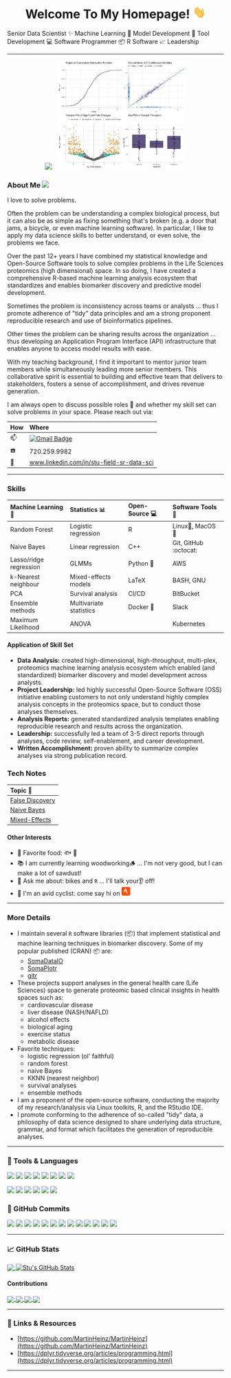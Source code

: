
<h1 align="center">
Welcome To My Homepage! <img src="https://raw.githubusercontent.com/stufield/stufield/main/wave.gif" width="30px">
</h1>


Senior Data Scientist ✨ Machine Learning 🚀 Model Development 🔧 Tool Development 💻 Software Programmer 📦 R Software 📈 Leadership

-----------------

<!--
GIFs:
<img src="https://media.giphy.com/media/v1.Y2lkPTc5MGI3NjExcnlzMnJnZnltb21mcmcxN2hlajhtcXJsbTVwNHl5M2w0ODU4MzFkbCZlcD12MV9pbnRlcm5hbF9naWZfYnlfaWQmY3Q9Zw/3o7TKz2eMXx7dn95FS/giphy.gif" width="200px">
-->
<p align="center">
<img src="https://raw.githubusercontent.com/stufield/stufield/main/toy-story-data.gif" width="350px">
&nbsp;
<img src="https://raw.githubusercontent.com/stufield/stufield/main/plot-grid.png" width="300px">
</p>



<!--
### Professional Summary

An experienced data scientist with 10+ years in the Life Sciences
proteomics (high dimensional) space,
Created, designed, and maintained a comprehensive R-based machine
learning analysis ecosystem that standardizes and enables biomarker
discovery and model development.
A strong proponent of reproducible research and bioinformatics pipelines.
Strong leadership and mentoring skills has lead to 40+ production
level, predictive models resulting in significant revenue generation.
Exceptional data visualization and manipulation, coupled with a
rigorous analytics approach, has driven biomarker discovery and
model development within the life sciences proteomics domain.
-->




<!--
You can find me on [![Twitter][1.2]][1], [![Instagram][4.2]][4], [![LinkedIn][3.2]][3].
-->



### About Me <img src="https://media.giphy.com/media/mGcNjsfWAjY5AEZNw6/giphy.gif" width="40px">

I love to solve problems.

Often the problem can be understanding a complex biological process, but
it can also be as simple as fixing something that's broken
(e.g. a door that jams, a bicycle, or even machine learning software).
In particular, I like to apply my data science skills to better
understand, or even solve, the problems we face.

Over the past 12+ years I have combined my statistical knowledge
and Open-Source Software tools to solve complex problems in the
Life Sciences proteomics (high dimensional) space.
In so doing, I have created a comprehensive R-based machine
learning analysis ecosystem that standardizes and enables
biomarker discovery and predictive model development.

Sometimes the problem is inconsistency across teams or analysts ...
thus I promote adherence of "tidy" data principles and am a
strong proponent reproducible research and use of bioinformatics pipelines.

Other times the problem can be sharing results across the organization ...
thus developing an Application Program Interface (API) infrastructure
that enables anyone to access model results with ease.

With my teaching background, I find it important to mentor junior team members
while simultaneously leading more senior members. This collaborative spirit
is essential to building and effective team that delivers to stakeholders,
fosters a sense of accomplishment, and drives revenue generation.

I am always open to discuss possible roles 🔭 and whether my skill set
can solve problems in your space. Please reach out via:

| How | Where        |
|:--- |:------------ |
| 📫  | [![Gmail Badge](https://img.shields.io/badge/-Gmail-c14438?style=flat-square&logo=Gmail&logoColor=white&link=mailto:stu.g.field@gmail.com)](mailto:stu.g.field@gmail.com) |
| ☎️   | 720.259.9982 |
| 🔗  | www.linkedin.com/in/stu-field-sr-data-sci |



--------------------


### Skills
| Machine Learning 🚀    | Statistics 📊        | Open-Source 💻 | Software Tools 🔧 |
|:---------------------- |:-------------------- |:-------------- |:----------------- |
| Random Forest          | Logistic regression  | R              | Linux🐧, MacOS 🍎 |
| Naive Bayes            | Linear regression    | C++            | Git, GitHub :octocat: |
| Lasso/ridge regression | GLMMs                | Python 🐍      | AWS               |
| k-Nearest neighbour    | Mixed-effects models | LaTeX          | BASH, GNU         |
| PCA                    | Survival analysis    | CI/CD          | BitBucket         |
| Ensemble methods       | Multivariate statistics | Docker 🐋   | Slack             |
| Maximum Likelihood     | ANOVA                |                | Kubernetes        |


#### Application of Skill Set
- **Data Analysis:** created high-dimensional,
  high-throughput, multi-plex, proteomics machine
  learning analysis ecosystem which enabled (and standardized)
  biomarker discovery and model development across analysts.
- **Project Leadership:** led highly successful Open-Source Software (OSS)
  initiative enabling customers to not only understand highly complex
  analysis concepts in the proteomics space, but to conduct those analyses themselves.
- **Analysis Reports:** generated standardized analysis templates
  enabling reproducible research and results across the organization.
- **Leadership:** successfully led a team of 3-5 direct reports through
  analyses, code review, self-enablement, and career development.
- **Written Accomplishment:** proven ability to summarize complex analyses via strong
  publication record.


### Tech Notes
| Topic 🚀    |
|:---------------------------------------------------- |
| [False Discovery](articles/tech-note-false-pos-q-values.md) |
| [Naive Bayes](articles/naive-bayes-tech-note.md) |
| [Mixed-Effects](articles/tech-note-mixed-effects.md)  |


#### Other Interests
- 💬 Favorite food: 🐟 🌮
- 📚 I am currently learning woodworking🪵 ... I'm not very good, but I can make a lot of sawdust!
- 💬 Ask me about: bikes and `R` ... I'll talk your👂 off!
- 🚴 I'm an avid cyclist:
  come say hi on [<img src="https://raw.githubusercontent.com/stufield/stufield/main/strava-icon.svg" width="20px">][5]


----------------


### More Details

- I maintain several `R` software libraries (📦) that implement
  statistical and machine learning techniques in biomarker discovery.
  Some of my popular published (CRAN) 📦 are:
  - [SomaDataIO](https://github.com/SomaLogic/SomaDataIO)
  - [SomaPlotr](https://github.com/SomaLogic/SomaPlotr)
  - [gitr](https://github.com/stufield/gitr)
- These projects support analyses in the general health care (Life Sciences)
  space to generate proteomic based clinical insights in health spaces such as:
  - cardiovascular disease
  - liver disease (NASH/NAFLD)
  - alcohol effects
  - biological aging
  - exercise status
  - metabolic disease
- Favorite techniques:
  - logistic regression (ol' faithful)
  - random forest
  - naive Bayes
  - KKNN (nearest neighbor)
  - survival analyses
  - ensemble methods
- I am a proponent of the open-source software, conducting the majority
  of my research/analysis via Linux toolkits, R, and the RStudio IDE.
- I promote conforming to the adherence of so-called "tidy" data, a
  philosophy of data science designed to share underlying data
  structure, grammar, and format which facilitates the generation
  of reproducible analyses.


-------------------


<!--
Badges for X
![](https://img.shields.io/twitter/follow/stufield3?style=social)
![](https://img.shields.io/github/followers/stufield?style=social)
-->



### 🔧 Tools & Languages
<!-- Badges -->
![](https://img.shields.io/badge/Code-R-informational?style=flat&logo=R&logoColor=blue&color=blue)
![](https://img.shields.io/badge/GitHub-Actions-informational?style=flat&logo=github&logoColor=white&color=blue)
![](https://img.shields.io/badge/OS-Linux-informational?style=flat&logo=linux&color=blue)
![](https://img.shields.io/badge/OS-Mac-informational?style=flat&logo=apple&color=blue)
![](https://img.shields.io/badge/Shell-BASH,Zsh-informational?style=flat&logo=gnu-bash&color=blue)
![](https://img.shields.io/badge/Code-Make-informational?style=flat&logo=cmake&color=blue)
![](https://img.shields.io/badge/Editor-VIM-informational?style=flat&logo=vim&color=blue)
![](https://img.shields.io/badge/Tools-Docker-informational?style=flat&logo=docker&color=blue)

![](https://img.shields.io/badge/VCS-Git-informational?style=flat&logo=git&color=blue)
![](https://img.shields.io/badge/CI-Travis-informational?style=flat&logo=travis&color=blue)
![](https://img.shields.io/badge/CI-Jenkins-informational?style=flat&logo=jenkins&color=blue)
![](https://img.shields.io/badge/Cloud-Digital_Ocean-informational?style=flat&logo=digitalocean&color=blue)
![](https://img.shields.io/badge/Code-Python-informational?style=flat&logo=python&color=blue)
![](https://img.shields.io/badge/Collaboration-Slack-informational?style=flat&logo=slack&color=blue)


### 🔧 GitHub Commits
<!-- Badges -->
<!-- GH Badges -->
![](https://img.shields.io/github/last-commit/stufield/SomaDataIO?logo=github&label=SomaDataIO)
![](https://img.shields.io/github/last-commit/stufield/SomaPlotr?logo=github&label=SomaPlotr)
![](https://img.shields.io/github/last-commit/stufield/SomaScan.db?logo=github&label=SomaScan.db)
![](https://img.shields.io/github/last-commit/stufield/system-config?logo=github&label=system-config)
![](https://img.shields.io/github/last-commit/stufield/gitr?logo=github&label=gitr)
![](https://img.shields.io/github/last-commit/stufield/git-hooks?logo=github&label=git-hooks)
![](https://img.shields.io/github/last-commit/stufield/code-works?logo=github&label=code-works)
![](https://img.shields.io/github/last-commit/stufield/reprex-collection?logo=github&label=reprex-collection)
![](https://img.shields.io/github/last-commit/stufield/tech-notes?logo=github&label=tech-notes)
![](https://img.shields.io/github/last-commit/stufield/stutils?logo=github&label=stutils)
![](https://img.shields.io/github/last-commit/stufield/devel?logo=github&label=devel)
![](https://img.shields.io/github/last-commit/grapevine?logo=github&label=grapevine)
![](https://img.shields.io/github/last-commit/git-STAA-577?logo=github&label=git-STAA-577)


------------


### 📈 GitHub Stats

<a href="https://github.com/stufield/stufield">
  <img align="center" src="https://github-readme-stats.vercel.app/api/top-langs/?username=stufield&hide=java,html&title_color=ffffff&text_color=c9cacc&icon_color=2bbc8a&bg_color=1d1f21" />
</a>
<a href="https://github.com/stufield/stufield">
  <img align="center" src="https://github-readme-stats.vercel.app/api?username=stufield&show_icons=true&line_height=27&count_private=true&title_color=ffffff&text_color=c9cacc&icon_color=2bbc8a&bg_color=1d1f21" alt="Stu's GitHub Stats" />
</a>


#### Contributions

<a href="https://github.com/stufield/SomaDataIO">
  <img align="center" src="https://github-readme-stats.vercel.app/api/pin/?username=stufield&repo=SomaDataIO&title_color=ffffff&text_color=c9cacc&icon_color=2bbc8a&bg_color=1d1f21" />
</a>

<a href="https://github.com/stufield/SomaPlotr">
  <img align="center" src="https://github-readme-stats.vercel.app/api/pin/?username=stufield&repo=SomaPlotr&title_color=ffffff&text_color=c9cacc&icon_color=2bbc8a&bg_color=1d1f21" />
</a>

<a href="https://github.com/stufield/testthat">
  <img align="center" src="https://github-readme-stats.vercel.app/api/pin/?username=stufield&repo=testthat&title_color=ffffff&text_color=c9cacc&icon_color=2bbc8a&bg_color=1d1f21" />
</a>

<a href="https://github.com/stufield/tibble">
  <img align="center" src="https://github-readme-stats.vercel.app/api/pin/?username=stufield&repo=tibble&title_color=ffffff&text_color=c9cacc&icon_color=2bbc8a&bg_color=1d1f21" />
</a>



------------


### 🔗 Links & Resources

- [https://github.com/MartinHeinz/MartinHeinz](https://github.com/MartinHeinz/MartinHeinz)
- [https://dplyr.tidyverse.org/articles/programming.html](https://dplyr.tidyverse.org/articles/programming.html)


------------

<!-- links to social media icons -->

<!-- icons with padding -->
[1.1]: http://i.imgur.com/tXSoThF.png (twitter icon with padding)
[2.1]: http://i.imgur.com/0o48UoR.png (github icon with padding)

<!-- icons without padding -->
[1.2]: http://i.imgur.com/wWzX9uB.png (twitter icon without padding)
[2.2]: http://i.imgur.com/9I6NRUm.png (github icon without padding)
[3.2]: https://raw.githubusercontent.com/stufield/stufield/main/linkedin-3-16.png
[4.2]: https://raw.githubusercontent.com/stufield/stufield/main/icons8-instagram-24.png
[5.1]: https://raw.githubusercontent.com/stufield/stufield/main/strava-icon.svg
[5.2]: https://raw.githubusercontent.com/stufield/stufield/main/icons8-strava-24.png

<!-- links to your social media accounts -->
[1]: https://twitter.com/stufield3
[2]: https://github.com/stufield
[3]: https://www.linkedin.com/in/stu-field-133396a
[4]: https://www.instagram.com/carlito_caliente/
[5]: https://www.strava.com/athletes/3292229



<!--
**stufield/stufield** is a ✨ _special_ ✨ repository because its `README.md` (this file) appears on your GitHub profile.
https://emojipedia.org/emoji/
https://www.fileformat.info/index.htm
https://imgur.com
-->
